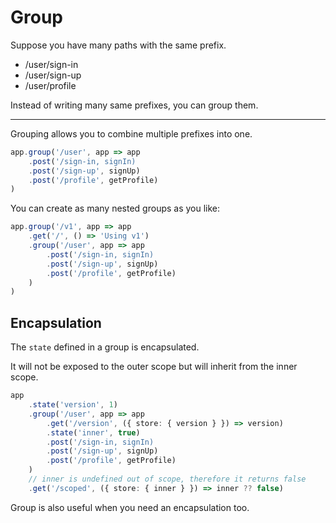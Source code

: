 # Group
Suppose you have many paths with the same prefix.
- /user/sign-in
- /user/sign-up
- /user/profile

Instead of writing many same prefixes, you can group them.

---
Grouping allows you to combine multiple prefixes into one.
```typescript
app.group('/user', app => app
    .post('/sign-in, signIn)
    .post('/sign-up', signUp)
    .post('/profile', getProfile)
)
```

You can create as many nested groups as you like:
```typescript
app.group('/v1', app => app
    .get('/', () => 'Using v1')
    .group('/user', app => app
        .post('/sign-in, signIn)
        .post('/sign-up', signUp)
        .post('/profile', getProfile)
    )
)
```

## Encapsulation
The `state` defined in a group is encapsulated.

It will not be exposed to the outer scope but will inherit from the inner scope.

```typescript
app
    .state('version', 1)
    .group('/user', app => app
        .get('/version', ({ store: { version } }) => version)
        .state('inner', true)
        .post('/sign-in, signIn)
        .post('/sign-up', signUp)
        .post('/profile', getProfile)
    )
    // inner is undefined out of scope, therefore it returns false
    .get('/scoped', ({ store: { inner } }) => inner ?? false)
```

Group is also useful when you need an encapsulation too.
